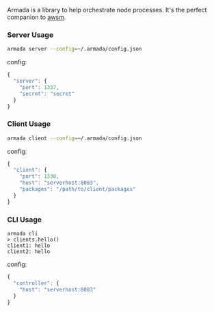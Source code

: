 Armada is a library to help orchestrate node processes. It's the perfect companion to [awsm](/crcn/node-awsm).

### Server Usage

```bash
armada server --config=~/.armada/config.json
```

config:

```javascript
{
  "server": {
    "port": 1337,
    "secret": "secret"
  }
}
```

### Client Usage

```bash
armada client --config=~/.armada/config.json
```

config:

```javascript
{
  "client": {
    "port": 1338,
    "host": "serverhost:8083",
    "packages": "/path/to/client/packages"
  }
}
```


### CLI Usage

```
armada cli
> clients.hello()
client1: hello
client2: hello
```

config:

```javascript
{
  "controller": {
    "host": "serverhost:8083"
  }
}
```




